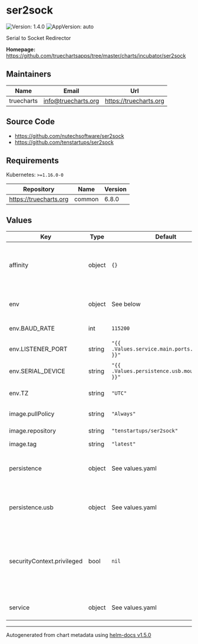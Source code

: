 # ser2sock

![Version: 1.4.0](https://img.shields.io/badge/Version-1.4.0-informational?style=flat-square) ![AppVersion: auto](https://img.shields.io/badge/AppVersion-auto-informational?style=flat-square)

Serial to Socket Redirector

**Homepage:** <https://github.com/truechartsapps/tree/master/charts/incubator/ser2sock>

## Maintainers

| Name | Email | Url |
| ---- | ------ | --- |
| truecharts | info@truecharts.org | https://truecharts.org |

## Source Code

* <https://github.com/nutechsoftware/ser2sock>
* <https://github.com/tenstartups/ser2sock>

## Requirements

Kubernetes: `>=1.16.0-0`

| Repository | Name | Version |
|------------|------|---------|
| https://truecharts.org | common | 6.8.0 |

## Values

| Key | Type | Default | Description |
|-----|------|---------|-------------|
| affinity | object | `{}` | Affinity constraint rules to place the Pod on a specific node. [[ref]](https://kubernetes.io/docs/concepts/scheduling-eviction/assign-pod-node/#affinity-and-anti-affinity) |
| env | object | See below | environment variables. See [image docs](https://github.com/tenstartups/ser2sock) for more details. |
| env.BAUD_RATE | int | `115200` | Serial device baud rate |
| env.LISTENER_PORT | string | `"{{ .Values.service.main.ports.main.port }}"` | Port where ser2sock listens |
| env.SERIAL_DEVICE | string | `"{{ .Values.persistence.usb.mountPath }}"` | Path to the serial device |
| env.TZ | string | `"UTC"` | Set the container timezone |
| image.pullPolicy | string | `"Always"` | image pull policy |
| image.repository | string | `"tenstartups/ser2sock"` | image repository |
| image.tag | string | `"latest"` | image tag |
| persistence | object | See values.yaml | Configure persistence settings for the chart under this key. |
| persistence.usb | object | See values.yaml | Configure a hostPathMount to mount a USB device in the container. |
| securityContext.privileged | bool | `nil` | Privileged securityContext may be required if USB controller is accessed directly through the host machine |
| service | object | See values.yaml | Configures service settings for the chart. |

----------------------------------------------
Autogenerated from chart metadata using [helm-docs v1.5.0](https://github.com/norwoodj/helm-docs/releases/v1.5.0)
